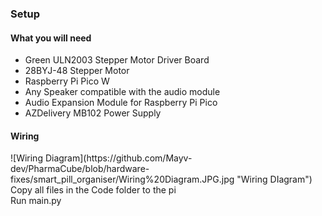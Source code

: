 <h3>Setup</h3>
<h4>What you will need</h4>
<ul>
    <li>Green ULN2003 Stepper Motor Driver Board</li>
    <li>28BYJ-48 Stepper Motor</li>
    <li>Raspberry Pi Pico W</li>
    <li>Any Speaker compatible with the audio module</li>
    <li>Audio Expansion Module for Raspberry Pi Pico</li>
    <li>AZDelivery MB102 Power Supply</li>
</ul>
<h4>Wiring</h4>
![Wiring Diagram](https://github.com/Mayv-dev/PharmaCube/blob/hardware-fixes/smart_pill_organiser/Wiring%20Diagram.JPG.jpg "Wiring DIagram")
Copy all files in the Code folder to the pi<br>
Run main.py